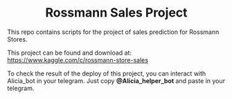 <h1 align="center">Rossmann Sales Project</h1>


This repo contains scripts for the project of sales prediction for Rossmann Stores.

This project can be found and download at: https://www.kaggle.com/c/rossmann-store-sales

To check the result of the deploy of this project, you can interact with Alicia_bot in your telegram.
Just copy **@Alicia_helper_bot** and paste in your telegram.

